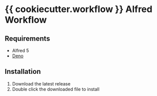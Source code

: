 # {{ cookiecutter.workflow }} Alfred Workflow

## Requirements

- Alfred 5
- [Deno](https://docs.deno.com/runtime/manual/getting_started/installation)

## Installation

1. Download the latest release
2. Double click the downloaded file to install
